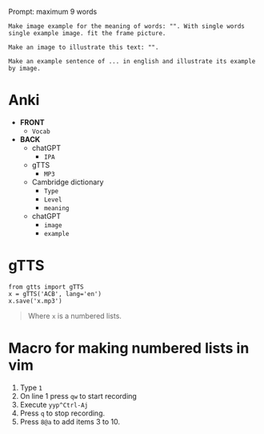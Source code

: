 Prompt: maximum 9 words
```
Make image example for the meaning of words: "". With single words single example image. fit the frame picture.
```
```
Make an image to illustrate this text: "".
```
```
Make an example sentence of ... in english and illustrate its example by image.
```
# Anki
- **FRONT**
  - ``Vocab``
- **BACK**
  - chatGPT 
    - ``IPA``
  - gTTS
    - ``MP3``
  - Cambridge dictionary
    - ``Type``
    - ``Level``
    - ``meaning``
  - chatGPT
    - ``image``
    - ``example``
# gTTS
```
from gtts import gTTS
x = gTTS('ACB', lang='en')
x.save('x.mp3')
```
> Where ``x`` is a numbered lists.
# Macro for making numbered lists in vim
1. Type ``1``
1. On line 1 press ``qw`` to start recording
1. Execute ``yyp^Ctrl-Aj``
1. Press ``q`` to stop recording.
1. Press ``8@a`` to add items 3 to 10.

